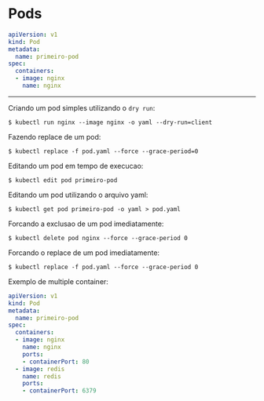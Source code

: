 # Pods

```yaml
apiVersion: v1
kind: Pod
metadata:
  name: primeiro-pod 
spec:
  containers:
  - image: nginx
    name: nginx
```
---

Criando um pod simples utilizando o `dry run`:
```shell
$ kubectl run nginx --image nginx -o yaml --dry-run=client
```

Fazendo replace de um pod:
```shell
$ kubectl replace -f pod.yaml --force --grace-period=0
```

Editando um pod em tempo de execucao:
```shell
$ kubectl edit pod primeiro-pod
```

Editando um pod utilizando o arquivo yaml:
```shell
$ kubectl get pod primeiro-pod -o yaml > pod.yaml
```

Forcando a exclusao de um pod imediatamente:
```shell
$ kubectl delete pod nginx --force --grace-period 0
```

Forcando o replace de um pod imediatamente:
```shell
$ kubectl replace -f pod.yaml --force --grace-period 0
```

Exemplo de multiple container:
```yaml
apiVersion: v1
kind: Pod
metadata:
  name: primeiro-pod 
spec:
  containers:
  - image: nginx
    name: nginx
    ports:
    - containerPort: 80
  - image: redis
    name: redis
    ports:
    - containerPort: 6379    
```